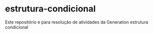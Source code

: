 # estrutura-condicional
Este repositório e para resolução de atividades da Generation estrutura condicional
